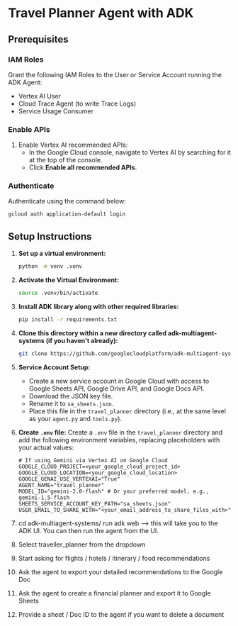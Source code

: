 # Travel Planner Agent with ADK

## Prerequisites

### IAM Roles
Grant the following IAM Roles to the User or Service Account running the ADK Agent:
*   Vertex AI User
*   Cloud Trace Agent (to write Trace Logs)
*   Service Usage Consumer 

### Enable APIs
1.  Enable Vertex AI recommended APIs:
    *   In the Google Cloud console, navigate to Vertex AI by searching for it at the top of the console.
    *   Click **Enable all recommended APIs**.

### Authenticate
Authenticate using the command below:
```bash
gcloud auth application-default login
```

## Setup Instructions

1.  **Set up a virtual environment:**
    ```bash
    python -m venv .venv
    ```

2.  **Activate the Virtual Environment:**
    ```bash
    source .venv/bin/activate
    ```

3.  **Install ADK library along with other required libraries:**
    ```bash
    pip install -r requirements.txt
    ```

4.  **Clone this directory within a new directory called adk-multiagent-systems (if you haven't already):**
    ```bash
    git clone https://github.com/googlecloudplatform/adk-multiagent-systems.git
    ```

5.  **Service Account Setup:**
    *   Create a new service account in Google Cloud with access to Google Sheets API, Google Drive API, and Google Docs API.
    *   Download the JSON key file.
    *   Rename it to `sa_sheets.json`.
    *   Place this file in the `travel_planner` directory (i.e., at the same level as your `agent.py` and `tools.py`).

6.  **Create `.env` file:**
    Create a `.env` file in the `travel_planner` directory and add the following environment variables, replacing placeholders with your actual values:
    ```env
    # If using Gemini via Vertex AI on Google Cloud
    GOOGLE_CLOUD_PROJECT=<your_google_cloud_project_id>
    GOOGLE_CLOUD_LOCATION=<your_google_cloud_location>
    GOOGLE_GENAI_USE_VERTEXAI="True"
    AGENT_NAME="travel_planner"
    MODEL_ID="gemini-2.0-flash" # Or your preferred model, e.g., gemini-1.5-flash
    SHEETS_SERVICE_ACCOUNT_KEY_PATH="sa_sheets.json"
    USER_EMAIL_TO_SHARE_WITH="<your_email_address_to_share_files_with>"
    ```
7. cd adk-multiagent-systems/
run adk web --> this will take you to the ADK UI. You can then run the agent from the UI.

8. Select traveller_planner from the dropdown

9. Start asking for flights / hotels / itinerary / food recommendations

10. Ask the agent to export your detailed recommendations to the Google Doc

11. Ask the agent to create a financial planner and export it to Google Sheets

12. Provide a sheet / Doc ID to the agent if you want to delete a document
